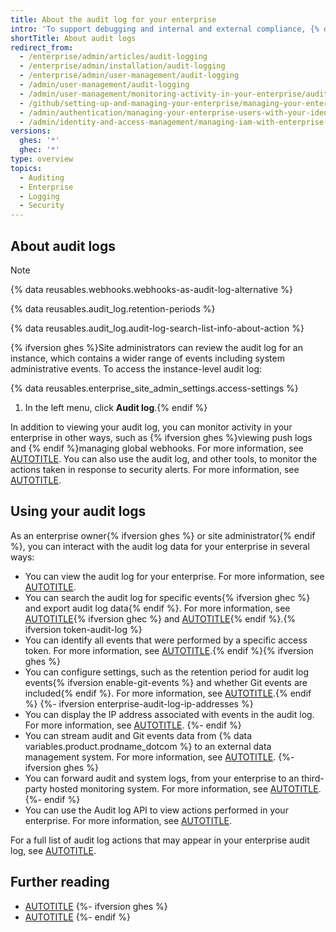 ```yaml
---
title: About the audit log for your enterprise
intro: 'To support debugging and internal and external compliance, {% data variables.product.product_name %} provides logs of audited{% ifversion ghes %} system,{% endif %} user, organization, and repository events.'
shortTitle: About audit logs
redirect_from:
  - /enterprise/admin/articles/audit-logging
  - /enterprise/admin/installation/audit-logging
  - /enterprise/admin/user-management/audit-logging
  - /admin/user-management/audit-logging
  - /admin/user-management/monitoring-activity-in-your-enterprise/audit-logging
  - /github/setting-up-and-managing-your-enterprise/managing-your-enterprise-users-with-your-identity-provider/auditing-activity-in-your-enterprise
  - /admin/authentication/managing-your-enterprise-users-with-your-identity-provider/auditing-activity-in-your-enterprise
  - /admin/identity-and-access-management/managing-iam-with-enterprise-managed-users/auditing-activity-in-your-enterprise
versions:
  ghes: '*'
  ghec: '*'
type: overview
topics:
  - Auditing
  - Enterprise
  - Logging
  - Security
---
```


## About audit logs

> [!NOTE]
> {% data reusables.webhooks.webhooks-as-audit-log-alternative %}

{% data reusables.audit_log.retention-periods %}

{% data reusables.audit_log.audit-log-search-list-info-about-action %}

{% ifversion ghes %}Site administrators can review the audit log for an instance, which contains a wider range of events including system administrative events. To access the instance-level audit log:

{% data reusables.enterprise_site_admin_settings.access-settings %}
1. In the left menu, click **Audit log**.{% endif %}

In addition to viewing your audit log, you can monitor activity in your enterprise in other ways, such as {% ifversion ghes %}viewing push logs and {% endif %}managing global webhooks. For more information, see [AUTOTITLE](/admin/monitoring-activity-in-your-enterprise/exploring-user-activity). You can also use the audit log, and other tools, to monitor the actions taken in response to security alerts. For more information, see [AUTOTITLE](/code-security/getting-started/auditing-security-alerts).

## Using your audit logs

As an enterprise owner{% ifversion ghes %} or site administrator{% endif %}, you can interact with the audit log data for your enterprise in several ways:
* You can view the audit log for your enterprise. For more information, see [AUTOTITLE](/admin/monitoring-activity-in-your-enterprise/reviewing-audit-logs-for-your-enterprise/accessing-the-audit-log-for-your-enterprise).
* You can search the audit log for specific events{% ifversion ghec %} and export audit log data{% endif %}. For more information, see [AUTOTITLE](/admin/monitoring-activity-in-your-enterprise/reviewing-audit-logs-for-your-enterprise/searching-the-audit-log-for-your-enterprise){% ifversion ghec %} and [AUTOTITLE](/admin/monitoring-activity-in-your-enterprise/reviewing-audit-logs-for-your-enterprise/exporting-audit-log-activity-for-your-enterprise){% endif %}.{% ifversion token-audit-log %}
* You can identify all events that were performed by a specific access token. For more information, see [AUTOTITLE](/admin/monitoring-activity-in-your-enterprise/reviewing-audit-logs-for-your-enterprise/identifying-audit-log-events-performed-by-an-access-token).{% endif %}{% ifversion ghes %}
* You can configure settings, such as the retention period for audit log events{% ifversion enable-git-events %} and whether Git events are included{% endif %}. For more information, see [AUTOTITLE](/admin/monitoring-activity-in-your-enterprise/reviewing-audit-logs-for-your-enterprise/configuring-the-audit-log-for-your-enterprise).{% endif %}
{%- ifversion enterprise-audit-log-ip-addresses %}
* You can display the IP address associated with events in the audit log. For more information, see [AUTOTITLE](/admin/monitoring-activity-in-your-enterprise/reviewing-audit-logs-for-your-enterprise/displaying-ip-addresses-in-the-audit-log-for-your-enterprise).
{%- endif %}
* You can stream audit and Git events data from {% data variables.product.prodname_dotcom %} to an external data management system. For more information, see [AUTOTITLE](/admin/monitoring-activity-in-your-enterprise/reviewing-audit-logs-for-your-enterprise/streaming-the-audit-log-for-your-enterprise).
{%- ifversion ghes %}
* You can forward audit and system logs, from your enterprise to an third-party hosted monitoring system. For more information, see [AUTOTITLE](/admin/monitoring-activity-in-your-enterprise/exploring-user-activity/log-forwarding).
{%- endif %}
* You can use the Audit log API to view actions performed in your enterprise. For more information, see [AUTOTITLE](/admin/monitoring-activity-in-your-enterprise/reviewing-audit-logs-for-your-enterprise/using-the-audit-log-api-for-your-enterprise).

For a full list of audit log actions that may appear in your enterprise audit log, see [AUTOTITLE](/admin/monitoring-activity-in-your-enterprise/reviewing-audit-logs-for-your-enterprise/audit-log-events-for-your-enterprise).

## Further reading

* [AUTOTITLE](/organizations/keeping-your-organization-secure/managing-security-settings-for-your-organization/reviewing-the-audit-log-for-your-organization)
{%- ifversion ghes %}
* [AUTOTITLE](/admin/enterprise-management/monitoring-your-appliance/about-system-logs)
{%- endif %}
